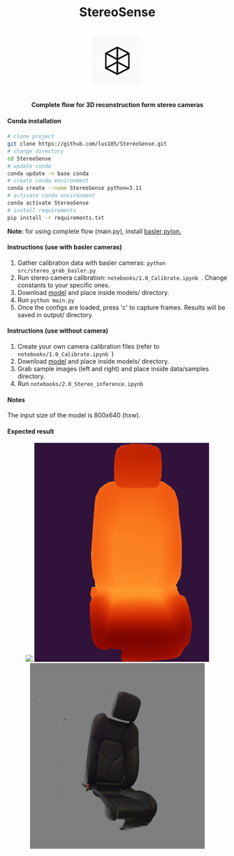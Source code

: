 <div align='center'>

# StereoSense
<img src="res/logo.png" width="150" />

<strong>Complete flow for 3D reconstruction form stereo cameras</strong>  

</div>

#### Conda installation
```bash
# clone project
git clone https://github.com/lus105/StereoSense.git
# change directory
cd StereoSense
# update conda
conda update -n base conda
# create conda environment
conda create --name StereoSense python=3.11
# activate conda environment
conda activate StereoSense
# install requirements
pip install -r requirements.txt
```
<strong>Note:</strong> for using complete flow (main.py), install [basler pylon.](https://www.baslerweb.com/en/software/pylon/?srsltid=AfmBOooUIwLYSjNfoSDrSVLIKNl0GcDOSuO1PzaT0-Hp7pFtrDHgTb_H)

#### Instructions (use with basler cameras)
1. Gather calibration data with basler cameras: ```python src/stereo_grab_basler.py ```
2. Run stereo camera calibration: ```notebooks/1.0_Calibrate.ipynb ```. Change constants to your specific ones.
3. Download [model](https://drive.google.com/file/d/1OhkN9eJKYKqpmAayoDoskqX-ZyZSvjs-/view?usp=sharing) and place inside models/ directory.
4. Run ```python main.py ```
5. Once the configs are loaded, press 'c' to capture frames. Results will be saved in output/ directory.

#### Instructions (use without camera)
1. Create your own camera calibration files (refer to ```notebooks/1.0_Calibrate.ipynb ```)
2. Download [model](https://drive.google.com/file/d/1OhkN9eJKYKqpmAayoDoskqX-ZyZSvjs-/view?usp=sharing) and place inside models/ directory.
3. Grab sample images (left and right) and place inside data/samples directory.
4. Run ```notebooks/2.0_Stereo_inference.ipynb ```

#### Notes

The input size of the model is 800x640 (hxw).

#### Expected result

<div align='center'>
<img src="res/image_left.png" width="400" />
<img src="res/disparity_map.png" width="400" />
<img src="res/pcl.png" width="400" />
</div>